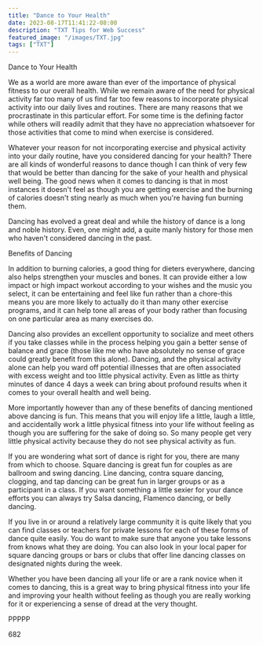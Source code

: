 ```yaml
---
title: "Dance to Your Health"
date: 2023-08-17T11:41:22-08:00
description: "TXT Tips for Web Success"
featured_image: "/images/TXT.jpg"
tags: ["TXT"]
---
```


Dance to Your Health

We as a world are more aware than ever of the importance of physical fitness to our overall health. While we remain aware of the need for physical activity far too many of us find far too few reasons to incorporate physical activity into our daily lives and routines. There are many reasons that we procrastinate in this particular effort. For some time is the defining factor while others will readily admit that they have no appreciation whatsoever for those activities that come to mind when exercise is considered.

Whatever your reason for not incorporating exercise and physical activity into your daily routine, have you considered dancing for your health? There are all kinds of wonderful reasons to dance though I can think of very few that would be better than dancing for the sake of your health and physical well being. The good news when it comes to dancing is that in most instances it doesn't feel as though you are getting exercise and the burning of calories doesn't sting nearly as much when you're having fun burning them. 

Dancing has evolved a great deal and while the history of dance is a long and noble history. Even, one might add, a quite manly history for those men who haven't considered dancing in the past. 

Benefits of Dancing

In addition to burning calories, a good thing for dieters everywhere, dancing also helps strengthen your muscles and bones. It can provide either a low impact or high impact workout according to your wishes and the music you select, it can be entertaining and feel like fun rather than a chore-this means you are more likely to actually do it than many other exercise programs, and it can help tone all areas of your body rather than focusing on one particular area as many exercises do.

Dancing also provides an excellent opportunity to socialize and meet others if you take classes while in the process helping you gain a better sense of balance and grace (those like me who have absolutely no sense of grace could greatly benefit from this alone). Dancing, and the physical activity alone can help you ward off potential illnesses that are often associated with excess weight and too little physical activity. Even as little as thirty minutes of dance 4 days a week can bring about profound results when it comes to your overall health and well being. 

More importantly however than any of these benefits of dancing mentioned above dancing is fun. This means that you will enjoy life a little, laugh a little, and accidentally work a little physical fitness into your life without feeling as though you are suffering for the sake of doing so. So many people get very little physical activity because they do not see physical activity as fun. 

If you are wondering what sort of dance is right for you, there are many from which to choose. Square dancing is great fun for couples as are ballroom and swing dancing. Line dancing, contra square dancing, clogging, and tap dancing can be great fun in larger groups or as a participant in a class. If you want something a little sexier for your dance efforts you can always try Salsa dancing, Flamenco dancing, or belly dancing. 

If you live in or around a relatively large community it is quite likely that you can find classes or teachers for private lessons for each of these forms of dance quite easily. You do want to make sure that anyone you take lessons from knows what they are doing. You can also look in your local paper for square dancing groups or bars or clubs that offer line dancing classes on designated nights during the week. 

Whether you have been dancing all your life or are a rank novice when it comes to dancing, this is a great way to bring physical fitness into your life and improving your health without feeling as though you are really working for it or experiencing a sense of dread at the very thought. 

PPPPP

682

